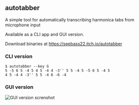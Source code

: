 autotabber
--------
A simple tool for automatically transcribing harmonica tabs from microphone input

Available as a CLI app and GUI version.

Download binaries at https://seebass22.itch.io/autotabber

### CLI version
```
$ autotabber --key G
5 -5 6 5 -4 5 4 5 -4 4 -3'' 5 5 -4 5 -5 6 5 -4 5
4 5 -4 4 -3'' 5 5 -4 6 -6 -4
```

### GUI version
![GUI version screnshot](https://img.itch.zone/aW1hZ2UvMTYwNjQyMS85NTkxNjQ5LnBuZw==/original/HNiWpv.png)
